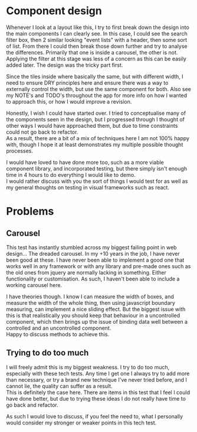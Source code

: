 # Component design
Whenever I look at a layout like this, I try to first break down the design into the main components I can clearly see. 
In this case, I could see the search filter box, then 2 similar looking "event lists" with a header, then some sort of list.
From there I could then break those down further and try to analyse the differences. Primarily that one is inside a carousel, the other is not. 
Applying the filter at this stage was less of a concern as this can be easily added later. The design was the tricky part first. 

Since the tiles inside where basically the same, but with different width, I need to ensure DRY principles here and ensure there was a way to externally control the width,
but use the same component for both. Also see my NOTE's and TODO's throughout the app for more info on how I wanted to approach this, or how I would improve a revision.

Honestly, I wish I could have started over. I tried to conceptualise many of the components seen in the design, but I progressed through
I thought of other ways I would have approached them, but due to time constraints could not go back to refactor.\
As a result, there are a bit of a mix of techniques here I am not 100% happy with, though I hope it at least demonstrates my multiple possible thought processes. 

I would have loved to have done more too, such as a more viable component library, and incorporated testing,
but there simply isn't enough time in 4 hours to do everything I would like to demo.\
I would rather discuss with you the sort of things I would test for as well as my general thoughts on testing in visual frameworks such as react. 

# Problems
## Carousel
This test has instantly stumbled across my biggest failing point in web design... The dreaded carousel.
In my +10 years in the job, I have never been good at these. I have never been able to implement a good one that works well in any framework or with any library
and pre-made ones such as the old ones from jquery are normally lacking in something. Either functionality or customisation.
As such, I haven't been able to include a working carousel here. 

I have theories though. I know I can measure the width of boxes, and measure the width of the whole thing, then using javascript boundary measuring, can implement a nice sliding effect. 
But the biggest issue with this is that realistically you should keep that behaviour in a uncontrolled component, which then brings up the issue of binding data well between a controlled and an uncontrolled component.\
Happy to discuss methods to achieve this. 

## Trying to do too much
I will freely admit this is my biggest weakness. I try to do too much, especially with these tech tests. 
Any time I get one I always try to add more than necessary, or try a brand new technique I've never tried before, and I cannot lie, the quality can suffer as a result.\
This is definitely the case here. There are items in this test that I feel I could have done better, but due to trying these ideas I do not really have time to go back and refactor.

As such I would love to discuss, if you feel the need to, what I personally would consider my stronger or weaker points in this tech test.
